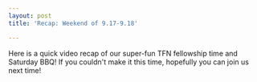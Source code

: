 ```yaml
---
layout: post
title: 'Recap: Weekend of 9.17-9.18'

---
```


Here is a quick video recap of our super-fun TFN fellowship time and Saturday BBQ! If you couldn't make it this time, hopefully you can join us next time!


